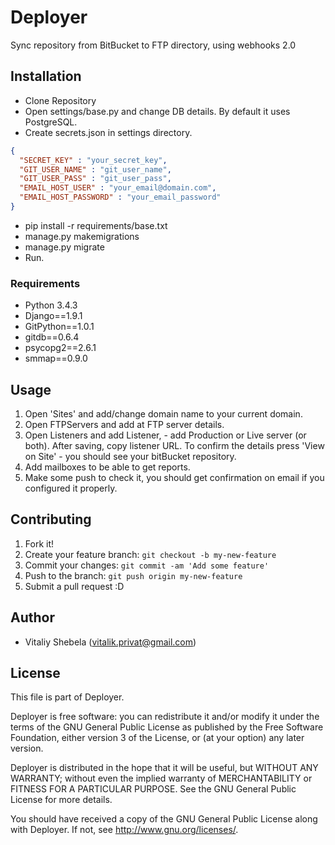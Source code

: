 # Deployer
Sync repository from BitBucket to FTP directory, using webhooks 2.0

## Installation
* Clone Repository
* Open settings/base.py and change DB details. By default it uses PostgreSQL.
* Create secrets.json in settings directory.
```json
{
  "SECRET_KEY" : "your_secret_key",
  "GIT_USER_NAME" : "git_user_name",
  "GIT_USER_PASS" : "git_user_pass",
  "EMAIL_HOST_USER" : "your_email@domain.com",
  "EMAIL_HOST_PASSWORD" : "your_email_password"
}
```

* pip install -r requirements/base.txt
* manage.py makemigrations
* manage.py migrate
* Run.

### Requirements
* Python 3.4.3
* Django==1.9.1
* GitPython==1.0.1
* gitdb==0.6.4
* psycopg2==2.6.1
* smmap==0.9.0

## Usage
1. Open 'Sites' and add/change domain name to your current domain.
2. Open FTPServers and add at FTP server details.
3. Open Listeners and add Listener, - add Production or Live server (or both). After saving, copy listener URL. 
To confirm the details press 'View on Site'  - you should see your bitBucket repository.  
4. Add mailboxes to be able to get reports.
5. Make some push to check it, you should get confirmation on email if you configured it properly.


## Contributing
1. Fork it!
2. Create your feature branch: `git checkout -b my-new-feature`
3. Commit your changes: `git commit -am 'Add some feature'`
4. Push to the branch: `git push origin my-new-feature`
5. Submit a pull request :D

## Author

* Vitaliy Shebela (vitalik.privat@gmail.com)

## License
This file is part of Deployer.

Deployer is free software: you can redistribute it and/or modify
it under the terms of the GNU General Public License as published by
the Free Software Foundation, either version 3 of the License, or
(at your option) any later version.

Deployer is distributed in the hope that it will be useful,
but WITHOUT ANY WARRANTY; without even the implied warranty of
MERCHANTABILITY or FITNESS FOR A PARTICULAR PURPOSE.  See the
GNU General Public License for more details.

You should have received a copy of the GNU General Public License
along with Deployer.  If not, see <http://www.gnu.org/licenses/>.




